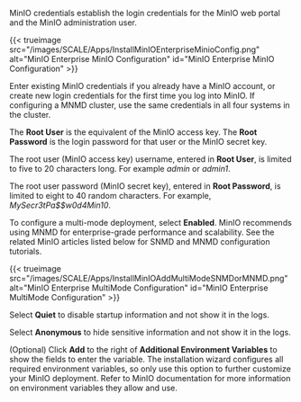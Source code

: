 &NewLine;

MinIO credentials establish the login credentials for the MinIO web portal and the MinIO administration user.

{{< trueimage src="/images/SCALE/Apps/InstallMinIOEnterpriseMinioConfig.png" alt="MinIO Enterprise MinIO Configuration" id="MinIO Enterprise MinIO Configuration" >}}

Enter existing MinIO credentials if you already have a MinIO account, or create new login credentials for the first time you log into MinIO. If configuring a MNMD cluster, use the same credentials in all four systems in the cluster. 

The **Root User** is the equivalent of the MinIO access key. The **Root Password** is the login password for that user or the MinIO secret key.

The root user (MinIO access key) username, entered in **Root User**, is limited to five to 20 characters long. For example *admin* or *admin1*.

The root user password (MinIO secret key), entered in **Root Password**, is limited to eight to 40 random characters. For example, *MySecr3tPa$$w0d4Min10*.

To configure a multi-mode deployment, select **Enabled**.
MinIO recommends using MNMD for enterprise-grade performance and scalability. See the related MinIO articles listed below for SNMD and MNMD configuration tutorials.

{{< trueimage src="/images/SCALE/Apps/InstallMinIOAddMultiModeSNMDorMNMD.png" alt="MinIO Enterprise MultiMode Configuration" id="MinIO Enterprise MultiMode Configuration" >}}

Select **Quiet** to disable startup information and not show it in the logs.

Select **Anonymous** to hide sensitive information and not show it in the logs.

(Optional) Click **Add** to the right of **Additional Environment Variables** to show the fields to enter the variable.
The installation wizard configures all required environment variables, so only use this option to further customize your MinIO deployment.
Refer to MinIO documentation for more information on environment variables they allow and use.